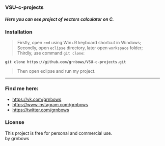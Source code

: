 ### VSU-c-projects

##### Here you can see project of vectors calculator on C. 

### Installation

> Firstly, open `cmd` using Win+R keyboard shortcut in Windows; </br>
> Secondly, open `eclipse` directory, later open `workspace` folder; </br>
> Thirdly, use command `git clone`: </br>
```
git clone https://github.com/grnbows/VSU-c-projects.git
```

> Then open eclipse and run my project.

---

### Find me here:
* https://vk.com/grnbows </br>
* https://www.instagram.com/grnbows </br>
* https://twitter.com/grnbows </br>

### License

This project is free for personal and commercial use. </br> by grnbows
